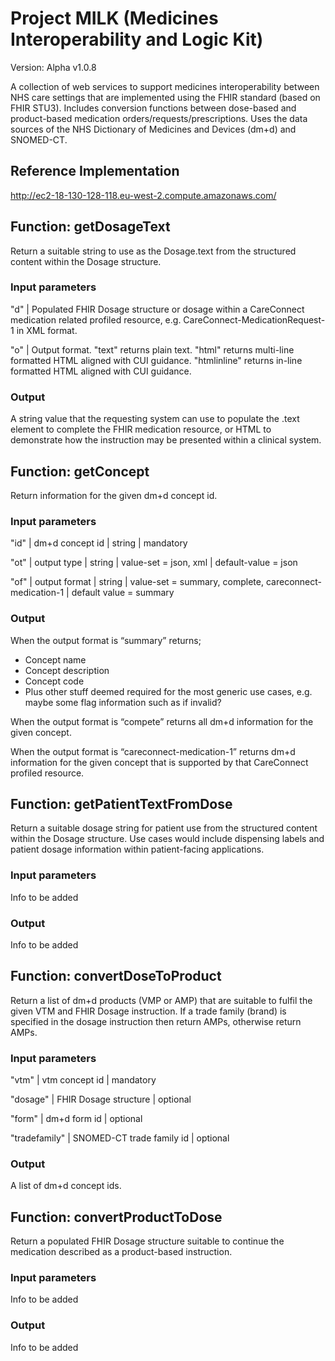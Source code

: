 # Project MILK (Medicines Interoperability and Logic Kit)

Version: Alpha v1.0.8

A collection of web services to support medicines interoperability between NHS care settings that are implemented using the FHIR standard (based on FHIR STU3). Includes conversion functions between dose-based and product-based medication orders/requests/prescriptions. Uses the data sources of the NHS Dictionary of Medicines and Devices (dm+d) and SNOMED-CT.

## Reference Implementation
http://ec2-18-130-128-118.eu-west-2.compute.amazonaws.com/

## Function: getDosageText

Return a suitable string to use as the Dosage.text from the structured content within the Dosage structure.

### Input parameters

"d" | Populated FHIR Dosage structure or dosage within a CareConnect medication related profiled resource, e.g. CareConnect-MedicationRequest-1 in XML format.

"o" | Output format. "text" returns plain text. "html" returns multi-line formatted HTML aligned with CUI guidance. "htmlinline" returns in-line formatted HTML aligned with CUI guidance.

### Output

A string value that the requesting system can use to populate the .text element to complete the FHIR medication resource, or HTML to demonstrate how the instruction may be presented within a clinical system.

## Function: getConcept

Return information for the given dm+d concept id.

### Input parameters

"id" | dm+d concept id | string | mandatory

"ot" | output type | string | value-set = json, xml | default-value = json

"of" | output format | string | value-set = summary, complete, careconnect-medication-1 | default value = summary

### Output

When the output format is “summary” returns;

* Concept name
* Concept description
* Concept code
* Plus other stuff deemed required for the most generic use cases, e.g. maybe some flag information such as if invalid?

When the output format is “compete” returns all dm+d information for the given concept. 

When the output format is “careconnect-medication-1” returns dm+d information for the given concept that is supported by that CareConnect profiled resource.

## Function: getPatientTextFromDose

Return a suitable dosage string for patient use from the structured content within the Dosage structure. Use cases would include dispensing labels and patient dosage information within patient-facing applications. 

### Input parameters

Info to be added

### Output

Info to be added

## Function: convertDoseToProduct

Return a list of dm+d products (VMP or AMP) that are suitable to fulfil the given VTM and FHIR Dosage instruction. If a trade family (brand) is specified in the dosage instruction then return AMPs, otherwise return AMPs.

### Input parameters

"vtm" | vtm concept id | mandatory

"dosage" | FHIR Dosage structure | optional

"form" | dm+d form id | optional

"tradefamily" | SNOMED-CT trade family id | optional

### Output

A list of dm+d concept ids.

## Function: convertProductToDose

Return a populated FHIR Dosage structure suitable to continue the medication described as a product-based instruction.

### Input parameters

Info to be added

### Output

Info to be added

